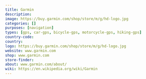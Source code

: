 ```yaml
---
title: Garmin
description:
image: https://buy.garmin.com/shop/store/m/g/hd-logo.jpg
categories: []
purposes: [navigation]
types: [gps, car-gps, bicycle-gps, motorcycle-gps, hiking-gps]
country-code:
country:
logo: https://buy.garmin.com/shop/store/m/g/hd-logo.jpg
website: www.garmin.com
shop: www.garmin.com
store-finder:
about: www.garmin.com/about/
wiki: https://en.wikipedia.org/wiki/Garmin
---
```

